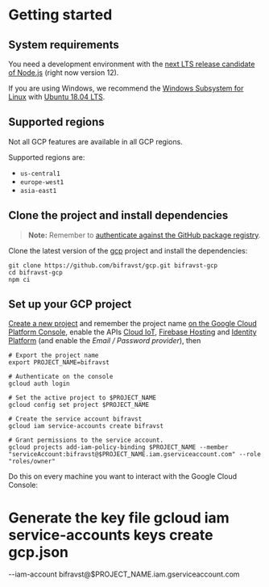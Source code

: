 # Getting started

## System requirements

You need a development environment with the
[next LTS release candidate of Node.js](https://nodejs.org/en/about/releases/)
(right now version 12).

If you are using Windows, we recommend the
[Windows Subsystem for Linux](https://docs.microsoft.com/en-us/windows/wsl/install-win10)
with
[Ubuntu 18.04 LTS](https://www.microsoft.com/nb-no/p/ubuntu-1804-lts/9n9tngvndl3q?rtc=1).

## Supported regions

Not all GCP features are available in all GCP regions.

Supported regions are:

- `us-central1`
- `europe-west1`
- `asia-east1`

## Clone the project and install dependencies

> **Note:** Remember to
> [authenticate against the GitHub package registry](../guides/GitHubRegistry.md).

Clone the latest version of the [gcp](https://github.com/bifravst/gcp) project
and install the dependencies:

    git clone https://github.com/bifravst/gcp.git bifravst-gcp
    cd bifravst-gcp
    npm ci

## Set up your GCP project

[Create a new project](https://console.cloud.google.com/projectcreate) and
remember the project name
[on the Google Cloud Platform Console](https://console.cloud.google.com/projectcreate),
enable the APIs
[Cloud IoT](https://console.cloud.google.com/flows/enableapi?apiid=cloudiot.googleapis.com),
[Firebase Hosting](https://console.cloud.google.com/flows/enableapi?apiid=firebasehosting.googleapis.com)
and
[Identity Platform](https://console.cloud.google.com/customer-identity/onboarding)
(and enable the _Email / Password provider_), then

    # Export the project name
    export PROJECT_NAME=bifravst

    # Authenticate on the console
    gcloud auth login

    # Set the active project to $PROJECT_NAME
    gcloud config set project $PROJECT_NAME

    # Create the service account bifravst
    gcloud iam service-accounts create bifravst

    # Grant permissions to the service account.
    gcloud projects add-iam-policy-binding $PROJECT_NAME --member "serviceAccount:bifravst@$PROJECT_NAME.iam.gserviceaccount.com" --role "roles/owner"

Do this on every machine you want to interact with the Google Cloud Console:

# Generate the key file gcloud iam service-accounts keys create gcp.json

--iam-account bifravst@\$PROJECT_NAME.iam.gserviceaccount.com
